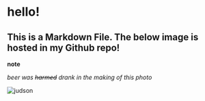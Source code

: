 # hello!

## This is a Markdown File. The below image is hosted in my Github repo!

**note**

*beer was ~~harmed~~ drank in the making of this photo*

[judson]: ../Judson_Beer_Lab.png "Judson in the Beer Lab"

![judson]
